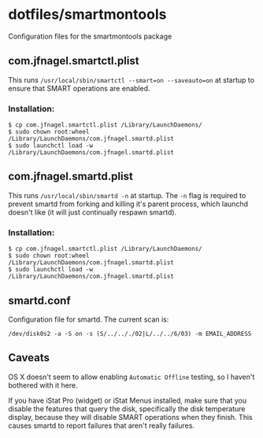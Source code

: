 dotfiles/smartmontools
======================
Configuration files for the smartmontools package

com.jfnagel.smartctl.plist
--------------------------
This runs `/usr/local/sbin/smartctl --smart=on --saveauto=on` at startup to ensure that SMART operations are enabled.

### Installation:
    $ cp com.jfnagel.smartctl.plist /Library/LaunchDaemons/
    $ sudo chown root:wheel /Library/LaunchDaemons/com.jfnagel.smartd.plist
    $ sudo launchctl load -w /Library/LaunchDaemons/com.jfnagel.smartd.plist

com.jfnagel.smartd.plist
------------------------
This runs `/usr/local/sbin/smartd -n` at startup. The `-n` flag is required to prevent smartd from forking and killing it's parent process, which launchd doesn't like (it will just continually respawn smartd).

### Installation:
    $ cp com.jfnagel.smartctl.plist /Library/LaunchDaemons/
    $ sudo chown root:wheel /Library/LaunchDaemons/com.jfnagel.smartd.plist
    $ sudo launchctl load -w /Library/LaunchDaemons/com.jfnagel.smartd.plist

smartd.conf
-----------
Configuration file for smartd. The current scan is:

`/dev/disk0s2 -a -S on -s (S/../.././02|L/../../6/03) -m EMAIL_ADDRESS`

Caveats
-------
OS X doesn't seem to allow enabling `Automatic Offline` testing, so I haven't bothered with it here.

If you have iStat Pro (widget) or iStat Menus installed, make sure that you disable the features that query the disk, specifically the disk temperature display, because they will disable SMART operations when they finish. This causes smartd to report failures that aren't really failures.
